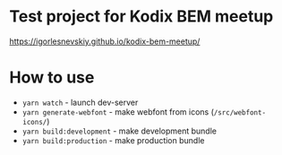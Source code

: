 # Test project for Kodix BEM meetup

https://igorlesnevskiy.github.io/kodix-bem-meetup/

# How to use

- `yarn watch` - launch dev-server
- `yarn generate-webfont` - make webfont from icons (`/src/webfont-icons/`)
- `yarn build:development` - make development bundle
- `yarn build:production` - make production bundle
